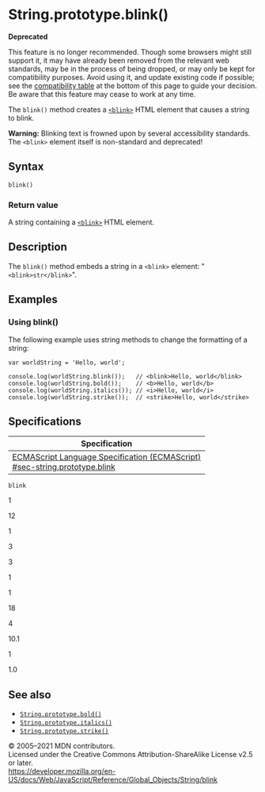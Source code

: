 String.prototype.blink()
========================

**Deprecated**

This feature is no longer recommended. Though some browsers might still support it, it may have already been removed from the relevant web standards, may be in the process of being dropped, or may only be kept for compatibility purposes. Avoid using it, and update existing code if possible; see the [compatibility table](#browser_compatibility) at the bottom of this page to guide your decision. Be aware that this feature may cease to work at any time.

The `blink()` method creates a [`<blink>`](https://developer.mozilla.org/en-US/docs/Web/HTML/Element/blink) HTML element that causes a string to blink.

**Warning:** Blinking text is frowned upon by several accessibility standards. The `<blink>` element itself is non-standard and deprecated!

Syntax
------

    blink()

### Return value

A string containing a [`<blink>`](https://developer.mozilla.org/en-US/docs/Web/HTML/Element/blink) HTML element.

Description
-----------

The `blink()` method embeds a string in a `<blink>` element: "`<blink>str</blink>`".

Examples
--------

### Using blink()

The following example uses string methods to change the formatting of a string:

    var worldString = 'Hello, world';

    console.log(worldString.blink());   // <blink>Hello, world</blink>
    console.log(worldString.bold());    // <b>Hello, world</b>
    console.log(worldString.italics()); // <i>Hello, world</i>
    console.log(worldString.strike());  // <strike>Hello, world</strike>

Specifications
--------------

<table><thead><tr class="header"><th>Specification</th></tr></thead><tbody><tr class="odd"><td><a href="https://tc39.es/ecma262/#sec-string.prototype.blink">ECMAScript Language Specification (ECMAScript)<br />
<span class="small">#sec-string.prototype.blink</span></a></td></tr></tbody></table>

`blink`

1

12

1

3

3

1

1

18

4

10.1

1

1.0

See also
--------

-   [`String.prototype.bold()`](bold)
-   [`String.prototype.italics()`](italics)
-   [`String.prototype.strike()`](strike)

© 2005–2021 MDN contributors.  
Licensed under the Creative Commons Attribution-ShareAlike License v2.5 or later.  
<a href="https://developer.mozilla.org/en-US/docs/Web/JavaScript/Reference/Global_Objects/String/blink" class="_attribution-link">https://developer.mozilla.org/en-US/docs/Web/JavaScript/Reference/Global_Objects/String/blink</a>
